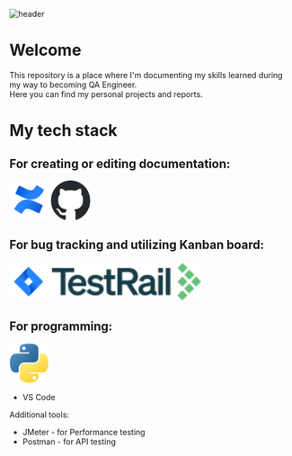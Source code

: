 ![header](https://capsule-render.vercel.app/api?type=waving&color=auto&height=200&section=header&text=Hi%20there!&fontSize=70&fontAlign=70&fontAlignY=35&animation=fadeIn&desc=I%27m%20Albert%20and%20this%20is%20my%20QA%20story.&descSize=20&descAlign=68.5&descAlignY=52)

# Welcome
This repository is a place where I'm documenting my skills learned during my way to becoming QA Engineer.
<br>Here you can find my personal projects and reports.

# My tech stack
## For creating or editing documentation:
<p align="left"> <a href="https://www.atlassian.com/software/confluence" target="_blank" rel="noreferrer"> <img src="mark-gradient-blue-confluence.svg" alt="Confluence" width="70px" height="70px"/></a>
<a href="https://github.com" target="_blank" rel="noreferrer">
<picture>
  <source media="(prefers-color-scheme: dark)" srcset="github-mark-white.svg">
  <source media="(prefers-color-scheme: light)" srcset="github-mark.svg">
  <img alt="GitHub" src="github-mark.svg" width="70" height="70">
</picture>
</a>
</p>

## For bug tracking and utilizing Kanban board:
<div>
<p align="left"> <a href="https://www.atlassian.com/software/jira" target="_blank" rel="noreferrer"> <img src="mark-gradient-blue-jira-software.svg" alt="Jira Software" width="70px" height="70px"/></a>
<a href="https://www.testrail.com/" target="_blank" rel="noreferrer"> <img src="testrail-logob.png" alt="TestRail" width="269px" height="70px"/></a>
</p>
</div>


## For programming:
<a href="https://www.python.org/" target="_blank" rel="noreferrer"> <img src="python-logo.svg" alt="Python" width="70" height="70"/></a>
  - VS Code

  Additional tools:
  - JMeter - for Performance testing
  - Postman - for API testing
